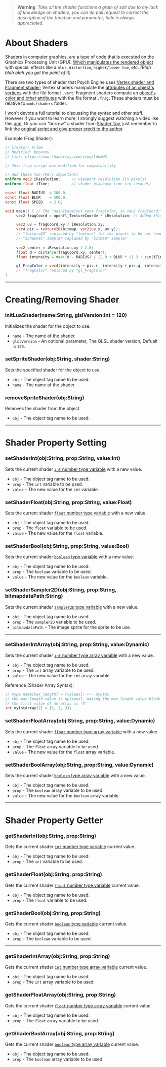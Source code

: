 > **Warning**: _Take all the shader functions a grain of salt due to my lack of knowledge on shaders, you can do pull request to correct the description of the function and parameter; help is always appreciated._

# About Shaders
Shaders in computer graphics, are a type of code that is executed on the Graphics Processing Unit (GPU). <ins>Which manipulates the rendered object</ins> with special effects like a `blur`, `distortion`, `higher/lower hue`, etc. _(Blah blah blah you get the point of it)_

There are two types of shader that Psych Engine uses <ins>Vertex shader and Fragment shader</ins>; Vertex shaders manipulate the <ins>attributes of an object's vertices</ins> with the file format `.vert`; Fragment shaders compute an <ins>object's color and other attributes</ins> with the file format `.frag`. These shaders must be relative to `mods/shaders` folder.

I won't devote a full tutorial to discussing the syntax and other stuff. However if you want to learn more, I strongly suggest watching a video like this [one](https://www.youtube.com/watch?v=xZM8UJqN1eY). Or you can "borrow" a shader from [Shader Toy](https://www.shadertoy.com), just remember to link the <ins>original script and give proper credit to the author</ins>.

Example (Frag Shader):
```frag
// Creator: mrlem
// Modified: bbpanzu
// Link: https://www.shadertoy.com/view/lddXWS

// This frag script was modified for compatability

// Add these two (Very Important)
uniform vec2 iResolution;     // viewport resolution (in pixels)
uniform float iTime;          // shader playback time (in seconds)

const float RADIUS  = 200.0;
const float BLUR    = 500.0;
const float SPEED   = 2.0;

void main() { // The "mainImage(out vec4 fragColor, in vec2 fragCoord)" replaced by "void main()"
     vec2 fragCoord = openfl_TextureCoordv * iResolution; // Added this for some reason

     vec2 uv = fragCoord.xy / iResolution.xy;
     vec4 pic = texture2D(bitmap, vec2(uv.x, uv.y));
     // "texture2D" replaced by "texture" for the pixels to be not rendered as black.
     // "iChannel" sampler replaced by "bitmap" sampler
        
     vec2 center = iResolution.xy / 2.0;
     float d = distance(fragCoord.xy, center);
     float intensity = max((d - RADIUS) / (2.0 + BLUR * (1.0 + sin(iTime * SPEED))), 0.0);

     gl_FragColor = vec4(intensity + pic.r, intensity + pic.g, intensity + pic.b, 0.2);
     // "fragColor" replaced by "gl_FragColor"
}
```

***

# Creating/Removing Shader
### initLuaShader(name:String, glslVersion:Int = 120)
Initializes the shader for the object to use.

- `name` - The name of the shader.
- `glslVersion` - An optional parameter, The GLSL shader version; Defualt is `120`.

### setSpriteShader(obj:String, shader:String)
Sets the specified shader for the object to use.

- `obj` - The object tag name to be used.
- `name` - The name of the shader.

### removeSpriteShader(obj:String)
Removes the shader from the object.

- `obj` - The object tag name to be used.

***

# Shader Property Setting
### setShaderInt(obj:String, prop:String, value:Int)
Sets the current shader <ins>`int` number type variable</ins> with a new value.

- `obj` - The object tag name to be used.
- `prop` - The `int` variable to be used.
- `value` - The new value for the `int` variable.

### setShaderFloat(obj:String, prop:String, value:Float)
Sets the current shader <ins>`float` number type variable</ins> with a new value.

- `obj` - The object tag name to be used.
- `prop` - The `float` variable to be used.
- `value` - The new value for the `float` variable.

### setShaderBool(obj:String, prop:String, value:Bool)
Sets the current shader <ins>`boolean` type variable</ins> with a new value.

- `obj` - The object tag name to be used.
- `prop` - The `boolean` variable to be used.
- `value` - The new value for the `boolean` variable.

### setShaderSampler2D(obj:String, prop:String, bitmapdataPath:String)
Sets the current shader <ins>`sampler2D` type variable</ins> with a new value.

- `obj` - The object tag name to be used.
- `prop` - The `sampler2D` variable to be used.
- `bitmapdataPath` - The image sprite for the sprite to be use.

***

### setShaderIntArray(obj:String, prop:String, value:Dynamic)
Sets the current shader <ins>`int` number type array variable</ins> with a new value.

- `obj` - The object tag name to be used.
- `prop` - The `int` array variable to be used.
- `value` - The new value for the `int` array variable.

Reference (Shader Array Syntax):
```frag
// type name[max_length] = {values}; <-- Syntax
// the max_length value is optional, making the max_length value blank will determine the array length for you 
// the first value of an array is '0'
int myIntArray[2] = {1, 2, 3}; 
```

### setShaderFloatArray(obj:String, prop:String, value:Dynamic)
Sets the current shader <ins>`float` number type array variable</ins> with a new value.

- `obj` - The object tag name to be used.
- `prop` - The `float` array variable to be used.
- `value` - The new value for the `float` array variable.

### setShaderBoolArray(obj:String, prop:String, value:Dynamic)
Sets the current shader <ins>`boolean` type array variable</ins> with a new value.

- `obj` - The object tag name to be used.
- `prop` - The `boolean` array variable to be used.
- `value` - The new value for the `boolean` array variable.

***

# Shader Property Getter
### getShaderInt(obj:String, prop:String)
Gets the current shader <ins>`int` number type variable</ins> current value.

- `obj` - The object tag name to be used.
- `prop` - The `int` variable to be used.

### getShaderFloat(obj:String, prop:String)
Gets the current shader <ins>`float` number type variable</ins> current value.

- `obj` - The object tag name to be used.
- `prop` - The `float` variable to be used.

### getShaderBool(obj:String, prop:String)
Gets the current shader <ins>`boolean` type variable</ins> current value.

- `obj` - The object tag name to be used.
- `prop` - The `boolean` variable to be used.

***

### getShaderIntArray(obj:String, prop:String)
Gets the current shader <ins>`int` number type array variable</ins> current value.

- `obj` - The object tag name to be used.
- `prop` - The `int` array variable to be used.

### getShaderFloatArray(obj:String, prop:String)
Gets the current shader <ins>`float` number type array variable</ins> current value.

- `obj` - The object tag name to be used.
- `prop` - The `float` array variable to be used.

### getShaderBoolArray(obj:String, prop:String)
Gets the current shader <ins>`boolean` type array variable</ins> current value.

- `obj` - The object tag name to be used.
- `prop` - The `boolean` array variable to be used.